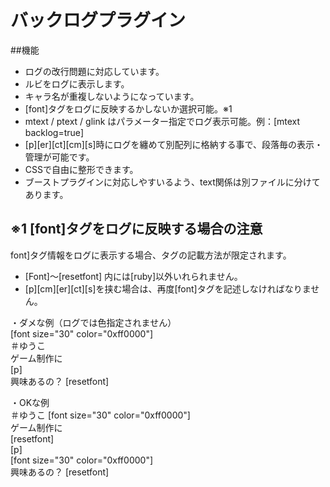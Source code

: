 # バックログプラグイン  

##機能
* ログの改行問題に対応しています。
* ルビをログに表示します。
* キャラ名が重複しないようになっています。
* [font]タグをログに反映するかしないか選択可能。※1
* mtext / ptext / glink はパラメーター指定でログ表示可能。例：[mtext backlog=true]
* [p][er][ct][cm][s]時にログを纏めて別配列に格納する事で、段落毎の表示・管理が可能です。
* CSSで自由に整形できます。
* ブーストプラグインに対応しやすいるよう、text関係は別ファイルに分けてあります。
  
## ※1 [font]タグをログに反映する場合の注意
font]タグ情報をログに表示する場合、タグの記載方法が限定されます。  
* [Font]～[resetfont] 内には[ruby]以外いれられません。  
* [p][cm][er][ct][s]を挟む場合は、再度[font]タグを記述しなければなりません。
  
・ダメな例（ログでは色指定されません）  
[font  size="30"  color="0xff0000"]  
＃ゆうこ  
ゲーム制作に  
[p]  
興味あるの？
[resetfont]  

・OKな例  
＃ゆうこ 
[font  size="30"  color="0xff0000"]  
ゲーム制作に  
[resetfont]  
[p]  
[font  size="30"  color="0xff0000"]  
興味あるの？ 
[resetfont]
